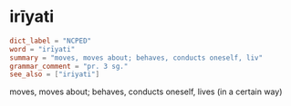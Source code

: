 # irīyati

``` toml
dict_label = "NCPED"
word = "irīyati"
summary = "moves, moves about; behaves, conducts oneself, liv"
grammar_comment = "pr. 3 sg."
see_also = ["iriyati"]
```

moves, moves about; behaves, conducts oneself, lives (in a certain way)

